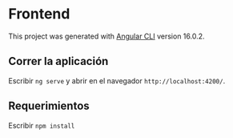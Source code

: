 # Frontend

This project was generated with [Angular CLI](https://github.com/angular/angular-cli) version 16.0.2.

## Correr la aplicación

Escribir `ng serve` y abrir en el navegador `http://localhost:4200/`.

## Requerimientos

Escribir `npm install`


